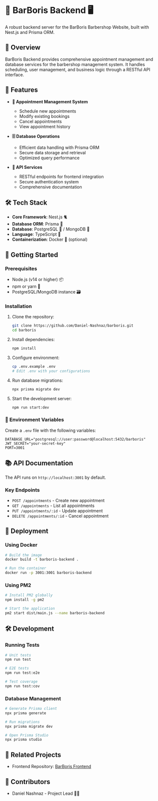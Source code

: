 # 💈 BarBoris Backend 🖥️

A robust backend server for the BarBoris Barbershop Website, built with Nest.js and Prisma ORM.

## 🌟 Overview

BarBoris Backend provides comprehensive appointment management and database services for the barbershop management system. It handles scheduling, user management, and business logic through a RESTful API interface.

## 🚀 Features

- **📅 Appointment Management System**
  - Schedule new appointments
  - Modify existing bookings
  - Cancel appointments
  - View appointment history

- **🗄️ Database Operations**
  - Efficient data handling with Prisma ORM
  - Secure data storage and retrieval
  - Optimized query performance

- **🔗 API Services**
  - RESTful endpoints for frontend integration
  - Secure authentication system
  - Comprehensive documentation

## 🛠️ Tech Stack

- **Core Framework**: Nest.js 🐈
- **Database ORM**: Prisma 🔺
- **Database**: PostgreSQL 🐘 / MongoDB 🍃
- **Language**: TypeScript 📘
- **Containerization**: Docker 🐳 (optional)

## 🏁 Getting Started

### Prerequisites

- Node.js (v14 or higher) 📦
- npm or yarn 🧶
- PostgreSQL/MongoDB instance 🗃️

### Installation

1. Clone the repository:
   ```bash
   git clone https://github.com/Daniel-Nashnaz/barboris.git
   cd barboris
   ```

2. Install dependencies:
   ```bash
   npm install
   ```

3. Configure environment:
   ```bash
   cp .env.example .env
   # Edit .env with your configurations
   ```

4. Run database migrations:
   ```bash
   npx prisma migrate dev
   ```

5. Start the development server:
   ```bash
   npm run start:dev
   ```

### 🔐 Environment Variables

Create a `.env` file with the following variables:

```env
DATABASE_URL="postgresql://user:password@localhost:5432/barboris"
JWT_SECRET="your-secret-key"
PORT=3001
```

## 📚 API Documentation

The API runs on `http://localhost:3001` by default.

### Key Endpoints

- `POST /appointments` - Create new appointment
- `GET /appointments` - List all appointments
- `PUT /appointments/:id` - Update appointment
- `DELETE /appointments/:id` - Cancel appointment

## 🚢 Deployment

### Using Docker

```bash
# Build the image
docker build -t barboris-backend .

# Run the container
docker run -p 3001:3001 barboris-backend
```

### Using PM2

```bash
# Install PM2 globally
npm install -g pm2

# Start the application
pm2 start dist/main.js --name barboris-backend
```

## 🛠️ Development

### Running Tests

```bash
# Unit tests
npm run test

# E2E tests
npm run test:e2e

# Test coverage
npm run test:cov
```

### Database Management

```bash
# Generate Prisma client
npx prisma generate

# Run migrations
npx prisma migrate dev

# Open Prisma Studio
npx prisma studio
```

## 🔗 Related Projects

- Frontend Repository: [BarBoris Frontend](https://github.com/Daniel-Nashnaz/barbershop-website)


## 👥 Contributors

- Daniel Nashnaz - Project Lead 👨‍💻
